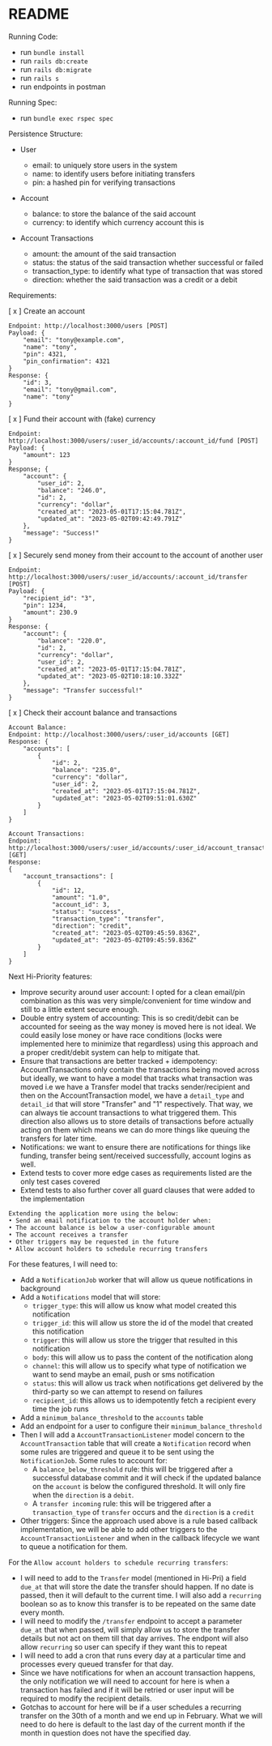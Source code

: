 # README
Running Code:
- run `bundle install`
- run `rails db:create`
- run `rails db:migrate`
- run `rails s`
- run endpoints in postman

Running Spec:
- run `bundle exec rspec spec`

Persistence Structure:
- User
    - email: to uniquely store users in the system
    - name: to identify users before initiating transfers
    - pin: a hashed pin for verifying transactions

- Account
    - balance: to store the balance of the said account
    - currency: to identify which currency account this is

- Account Transactions
    - amount: the amount of the said transaction
    - status: the status of the said transaction whether successful or failed
    - transaction_type: to identify what type of transaction that was stored
    - direction: whether the said transaction was a credit or a debit


Requirements:

[ x ] Create an account
```
Endpoint: http://localhost:3000/users [POST]
Payload: {
    "email": "tony@example.com",
    "name": "tony",
    "pin": 4321,
    "pin_confirmation": 4321
}
Response: {
    "id": 3,
    "email": "tony@gmail.com",
    "name": "tony"
}
```

[ x ] Fund their account with (fake) currency
```
Endpoint: http://localhost:3000/users/:user_id/accounts/:account_id/fund [POST]
Payload: {
    "amount": 123
}
Response; {
    "account": {
        "user_id": 2,
        "balance": "246.0",
        "id": 2,
        "currency": "dollar",
        "created_at": "2023-05-01T17:15:04.781Z",
        "updated_at": "2023-05-02T09:42:49.791Z"
    },
    "message": "Success!"
}
```

[ x ] Securely send money from their account to the account of another user
```
Endpoint: http://localhost:3000/users/:user_id/accounts/:account_id/transfer [POST]
Payload: {
    "recipient_id": "3",
    "pin": 1234,
    "amount": 230.9
}
Response: {
    "account": {
        "balance": "220.0",
        "id": 2,
        "currency": "dollar",
        "user_id": 2,
        "created_at": "2023-05-01T17:15:04.781Z",
        "updated_at": "2023-05-02T10:18:10.332Z"
    },
    "message": "Transfer successful!"
}
```

[ x ] Check their account balance and transactions
```
Account Balance:
Endpoint: http://localhost:3000/users/:user_id/accounts [GET]
Response: {
    "accounts": [
        {
            "id": 2,
            "balance": "235.0",
            "currency": "dollar",
            "user_id": 2,
            "created_at": "2023-05-01T17:15:04.781Z",
            "updated_at": "2023-05-02T09:51:01.630Z"
        }
    ]
}
```
```
Account Transactions:
Endpoint: http://localhost:3000/users/:user_id/accounts/:user_id/account_transactions [GET]
Response:
{
    "account_transactions": [
        {
            "id": 12,
            "amount": "1.0",
            "account_id": 3,
            "status": "success",
            "transaction_type": "transfer",
            "direction": "credit",
            "created_at": "2023-05-02T09:45:59.836Z",
            "updated_at": "2023-05-02T09:45:59.836Z"
        }
    ]
}
```

Next Hi-Priority features:
- Improve security around user account: I opted for a clean email/pin combination as this was very simple/convenient for time window and still to a little extent secure enough.
- Double entry system of accounting: This is so credit/debit can be accounted for seeing as the way money is moved here is not ideal. We could easily lose money or have race conditions (locks were implemented here to minimize that regardless) using this approach and a proper credit/debit system can help to mitigate that. 
- Ensure that transactions are better tracked + idempotency: AccountTransactions only contain the transactions being moved across but ideally, we want to have a model that tracks what transaction was moved i.e we have a Transfer model that tracks sender/recipient and then on the AccountTransaction model, we have a `detail_type` and `detail_id` that will store "Transfer" and "1" respectively. That way, we can always tie account transactions to what triggered them. This direction also allows us to store details of transactions before actually acting on them which means we can do more things like queuing the transfers for later time.
- Notifications: we want to ensure there are notifications for things like funding, transfer being sent/received successfully, account logins as well.
- Extend tests to cover more edge cases as requirements listed are the only test cases covered
- Extend tests to also further cover all guard clauses that were added to the implementation

```
Extending the application more using the below:
• Send an email notification to the account holder when:
• The account balance is below a user-configurable amount
• The account receives a transfer
• Other triggers may be requested in the future
• Allow account holders to schedule recurring transfers
```

For these features, I will need to:
- Add a `NotificationJob` worker that will allow us queue notifications in background
- Add a `Notifications` model that will store:
    - `trigger_type`: this will allow us know what model created this notification 
    - `trigger_id`: this will allow us store the id of the model that created this notification
    - `trigger`: this will allow us store the trigger that resulted in this notification
    - `body`: this will allow us to pass the content of the notification along
    - `channel`: this will allow us to specify what type of notification we want to send maybe an email, push or sms notification
    - `status`: this will allow us track when notifications get delivered by the third-party so we can attempt to resend on failures
    - `recipient_id`: this allows us to idempotently fetch a recipient every time the job runs
- Add a `minimum_balance_threshold` to the `accounts` table
- Add an endpoint for a user to configure their `minimum_balance_threshold`
- Then I will add a `AccountTransactionListener` model concern to the `AccountTransaction` table that will create a `Notification` record when some rules are triggered and queue it to be sent using the `NotificationJob`. Some rules to account for:
    - A `balance_below_threshold` rule: this will be triggered after a successful database commit and it will check if the updated balance on the `account` is below the configured threshold. It will only fire when the `direction` is a `debit`.
    - A `transfer incoming` rule: this will be triggered after a `transaction_type` of `transfer` occurs and the `direction` is a `credit`
- Other triggers: Since the approach used above is a rule based callback implementation, we will be able to add other triggers to the `AccountTransactionListener` and when in the callback lifecycle we want to queue a notification for them.

For the `Allow account holders to schedule recurring transfers`:
- I will need to add to the `Transfer` model (mentioned in Hi-Pri) a field `due_at` that will store the date the transfer should happen. If no date is passed, then it will default to the current time. I will also add a `recurring` boolean so as to know this transfer is to be repeated on the same date every month.
- I will need to modify the `/transfer` endpoint to accept a parameter `due_at` that when passed, will simply allow us to store the transfer details but not act on them till that day arrives. The endpont will also allow `recurring` so user can specify if they want this to repeat
- I will need to add a cron that runs every day at a particular time and processes every queued transfer for that day.
- Since we have notifications for when an account transaction happens, the only notification we will need to account for here is when a transaction has failed and if it will be retried or user input will be required to modify the recipient details.
- Gotchas to account for here will be if a user schedules a recurring transfer on the 30th of a month and we end up in February. What we will need to do here is default to the last day of the current month if the month in question does not have the specified day. 

